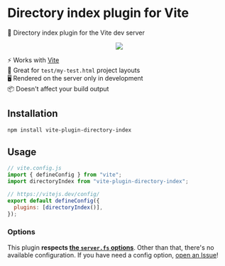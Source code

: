 # Directory index plugin for Vite

📂 Directory index plugin for the Vite dev server

<p align=center>
  <img src="https://i.imgur.com/vhzjfm3.png">
</p>

⚡ Works with [Vite] \
📂 Great for `test/my-test.html` project layouts \
🖥️ Rendered on the server only in development \
📦 Doesn't affect your build output

## Installation

```sh
npm install vite-plugin-directory-index
```

## Usage

```js
// vite.config.js
import { defineConfig } from "vite";
import directoryIndex from "vite-plugin-directory-index";

// https://vitejs.dev/config/
export default defineConfig({
  plugins: [directoryIndex()],
});
```

### Options

This plugin **respects [the `server.fs` options]**. Other than that, there's no available configuration. If you have need a config option, [open an Issue]!

[Vite]: https://vitejs.dev/
[the `server.fs` options]: https://vitejs.dev/config/server-options.html#server-fs-strict
[open an issue]: https://github.com/jcbhmr/vite-plugin-directory-index/issues
